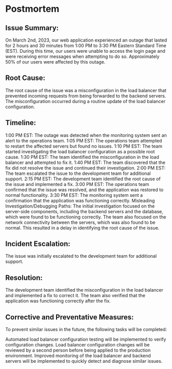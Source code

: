 <h1>Postmortem</h1>
<h2>Issue Summary:</h2>
On March 2nd, 2023, our web application experienced an outage that lasted for 2 hours and 30 minutes from 1:00 PM to 3:30 PM Eastern Standard Time (EST). During this time, our users were unable to access the login page and were receiving error messages when attempting to do so. Approximately 50% of our users were affected by this outage.

<h2>Root Cause:</h2>
The root cause of the issue was a misconfiguration in the load balancer that prevented incoming requests from being forwarded to the backend servers. The misconfiguration occurred during a routine update of the load balancer configuration.

<h2>Timeline:</h2>

1:00 PM EST: The outage was detected when the monitoring system sent an alert to the operations team.
1:05 PM EST: The operations team attempted to restart the affected servers but found no issues.
1:10 PM EST: The team started investigating the load balancer configuration as a possible root cause.
1:30 PM EST: The team identified the misconfiguration in the load balancer and attempted to fix it.
1:40 PM EST: The team discovered that the fix did not resolve the issue and continued their investigation.
2:00 PM EST: The team escalated the issue to the development team for additional support.
2:15 PM EST: The development team identified the root cause of the issue and implemented a fix.
3:00 PM EST: The operations team confirmed that the issue was resolved, and the application was restored to normal functionality.
3:30 PM EST: The monitoring system sent a confirmation that the application was functioning correctly.
Misleading Investigation/Debugging Paths:
The initial investigation focused on the server-side components, including the backend servers and the database, which were found to be functioning correctly. The team also focused on the network connectivity between the servers, which was also found to be normal. This resulted in a delay in identifying the root cause of the issue.

<h2>Incident Escalation:</h2>
The issue was initially escalated to the development team for additional support.

<h2>Resolution:</h2>
The development team identified the misconfiguration in the load balancer and implemented a fix to correct it. The team also verified that the application was functioning correctly after the fix.

<h2>Corrective and Preventative Measures:</h2>
To prevent similar issues in the future, the following tasks will be completed:

Automated load balancer configuration testing will be implemented to verify configuration changes.
Load balancer configuration changes will be reviewed by a second person before being applied to the production environment.
Improved monitoring of the load balancer and backend servers will be implemented to quickly detect and diagnose similar issues.

